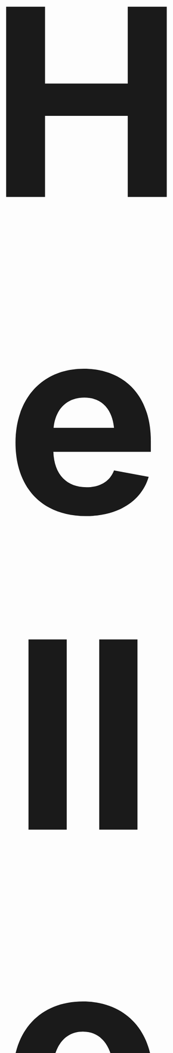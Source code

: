 <h1 align="center" style="font-size: 50em; font-weight: 700;">
  Hello <img src="https://media.giphy.com/media/hvRJCLFzcasrR4ia7z/giphy.gif" width="40" alt="waving hand" style="vertical-align:middle;" />, I'm Rodina Elfeky
</h1>

<p align="center" style="font-size: 25em; font-weight: 500; color:#2f4f4f;">
  Software Engineer
</p>

<p align="center">
  <img src="https://user-images.githubusercontent.com/74038190/212749168-86d6c7ab-98da-409b-998f-c5b74721badd.gif" alt="Terminal Typing" width="350" />
</p>

---

## 🎓 About Me

- Fresh Graduate from **Faculty of Business, Alexandria University** (English Section)  
- Major: **Management Information Systems (MIS)**  
- Currently learning **Full-Stack .NET Development** at **Information Technology Institute (ITI)**  
- Passionate about building scalable and efficient web applications.

---

## 🛠️ Technologies & Skills

### Programming Languages  
<p align="center">
  <img alt="C#" src="https://cdn.jsdelivr.net/gh/devicons/devicon/icons/csharp/csharp-original.svg" width="50" style="border-radius: 50%; margin: 5px;" />
  <img alt="Java" src="https://cdn.jsdelivr.net/gh/devicons/devicon/icons/java/java-original.svg" width="50" style="border-radius: 50%; margin: 5px;" />
</p>

### Backend  
<p align="center">
  <img alt="ASP.NET MVC" src="https://cdn.jsdelivr.net/gh/devicons/devicon/icons/dot-net/dot-net-original.svg" width="50" style="border-radius: 50%; margin: 5px;" />
  <img alt="Node.js" src="https://cdn.jsdelivr.net/gh/devicons/devicon/icons/nodejs/nodejs-original.svg" width="50" style="border-radius: 50%; margin: 5px;" />
  <img alt="Express.js" src="https://cdn.jsdelivr.net/gh/devicons/devicon/icons/express/express-original.svg" width="50" style="border-radius: 50%; margin: 5px;" />
</p>

### Frontend  
<p align="center">
  <img alt="HTML5" src="https://cdn.jsdelivr.net/gh/devicons/devicon/icons/html5/html5-original.svg" width="50" style="border-radius: 50%; margin: 5px;" />
  <img alt="CSS3" src="https://cdn.jsdelivr.net/gh/devicons/devicon/icons/css3/css3-original.svg" width="50" style="border-radius: 50%; margin: 5px;" />
  <img alt="JavaScript" src="https://cdn.jsdelivr.net/gh/devicons/devicon/icons/javascript/javascript-original.svg" width="50" style="border-radius: 50%; margin: 5px;" />
  <img alt="TypeScript" src="https://cdn.jsdelivr.net/gh/devicons/devicon/icons/typescript/typescript-original.svg" width="50" style="border-radius: 50%; margin: 5px;" />
  <img alt="Angular" src="https://cdn.jsdelivr.net/gh/devicons/devicon/icons/angularjs/angularjs-original.svg" width="50" style="border-radius: 50%; margin: 5px;" />
  <img alt="Bootstrap" src="https://cdn.jsdelivr.net/gh/devicons/devicon/icons/bootstrap/bootstrap-plain.svg" width="50" style="border-radius: 50%; margin: 5px;" />
  <img alt="Tailwind CSS" src="https://cdn.jsdelivr.net/gh/devicons/devicon/icons/tailwindcss/tailwindcss-plain.svg" width="50" style="border-radius: 50%; margin: 5px;" />
</p>

### Databases  
<p align="center">
  <img alt="SQL Server" src="https://cdn.jsdelivr.net/gh/devicons/devicon/icons/microsoftsqlserver/microsoftsqlserver-plain.svg" width="50" style="border-radius: 50%; margin: 5px;" />
  <img alt="MongoDB" src="https://cdn.jsdelivr.net/gh/devicons/devicon/icons/mongodb/mongodb-original.svg" width="50" style="border-radius: 50%; margin: 5px;" />
</p>

### Tools & Version Control  
<p align="center">
  <img alt="Git" src="https://cdn.jsdelivr.net/gh/devicons/devicon/icons/git/git-original.svg" width="50" style="border-radius: 50%; margin: 5px;" />
  <img alt="GitHub" src="https://cdn.jsdelivr.net/gh/devicons/devicon/icons/github/github-original.svg" width="50" style="border-radius: 50%; margin: 5px;" />
</p>

---

## 📫 Connect with me

<p align="center">
  <a href="mailto:rodina.elfeky228@gmail.com" target="_blank" rel="noopener noreferrer">
    <img alt="Email" src="https://img.shields.io/badge/Email-D14836?style=flat&logo=gmail&logoColor=white&color=D14836" />
  </a>
  <a href="https://www.linkedin.com/in/rodinaelfeky" target="_blank" rel="noopener noreferrer">
    <img alt="LinkedIn" src="https://img.shields.io/badge/LinkedIn-0A66C2?style=flat&logo=linkedin&logoColor=white&color=0A66C2" />
  </a>
</p>

